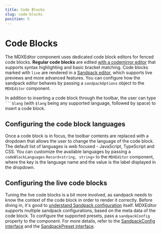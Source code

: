 ```yaml
---
title: Code Blocks
slug: code-blocks
position: 5
---
```


# Code Blocks

The MDXEditor component uses dedicated code block editors for fenced code blocks. **Regular code blocks** are edited [with a codemirror editor](https://codemirror.net/) that supports syntax highlighting and basic bracket matching. 
Code blocks marked with `live` are rendered in a [Sandpack editor](https://sandpack.codesandbox.io/), which supports live previews and more advanced features. You can configure how the sandpack editor behaves by passing a `sandpackOptions` object to the `MDXEditor` component.

In addition to inserting a code block through the toolbar, the user can type ```` ```$lang ```` (with `$lang` being any supported language, followed by space) to insert a code block.

## Configuring the code block languages 

Once a code block is in focus, the toolbar contents are replaced with a dropdown that allows the user to change the language of the code block. The default list of languages is web focused - JavaScript, TypeScript and CSS. You can customize the available languages by passing a `codeBlockLanguages` `Record<string, string>` to the `MDXEditor` component, where the key is the language name and the value is the label displayed in the dropdown. 

## Configuring the live code blocks

Tuning the live code blocks is a bit more involved, as sandpack needs to know the context of the code block in order to render it correctly. Before diving in, it's good to [understand Sandpack configuration](https://sandpack.codesandbox.io/) itself. MDXEditor supports multiple sandpack configurations, based on the meta data of the code block. To configure the supported presets, pass a `sandpackConfig` property to the component. For more details, refer to the [SandpackConfig interface](../api/editor.sandpackconfig) and the [SandpackPreset interface](../api/editor.sandpackpreset).
